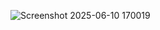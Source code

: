 ![Screenshot 2025-06-10 170019](https://github.com/user-attachments/assets/0e5cfd5b-daac-4077-9b0c-958d0387ace8)

